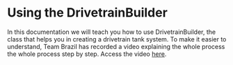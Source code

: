 # Using the DrivetrainBuilder

In this documentation we will teach you how to use DrivetrainBuilder, the class that helps you
in creating a drivetrain tank system. To make it easier to understand, Team Brazil has recorded a video explaining the whole process
the whole process step by step. Access the video [here](https://www.youtube.com/watch?v=6j368G8O9kQ).